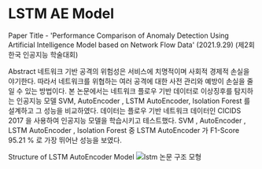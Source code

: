 # LSTM AE Model

Paper Title - 'Performance Comparison of Anomaly Detection Using Artificial Intelligence Model based on Network Flow Data' (2021.9.29) (제2회 한국 인공지능 학술대회) 

Abstract
네트워크 기반 공격의 위험성은 서비스에 치명적이며 사회적 경제적 손실을 야기한다. 따라서 네트워크를 위협하는 여러 공격에 대한 사전 관리와 예방이 손실을 줄일 수 있는 방법이다. 본 논문에서는 네트워크 플로우 기반 데이터로 이상징후를 탐지하는 인공지능 모델 SVM, AutoEncoder , LSTM AutoEncoder, Isolation Forest 를 설계하고 그 성능을 비교하였다. 데이터는 플로우 기반 네트워크 데이터인 CICIDS 2017 을 사용하여 인공지능 모델을 학습시키고 테스트했다. SVM , AutoEncoder , LSTM AutoEncoder , Isolation Forest 중 LSTM AutoEncoder 가 F1-Score 95.21 % 로 가장 뛰어난 성능을 보였다.


Structure of LSTM AutoEncoder Model
![lstm 논문 구조 모형](https://user-images.githubusercontent.com/62234351/140009378-bc264b44-f44e-4cda-b2f7-8189fc55b09f.PNG)


